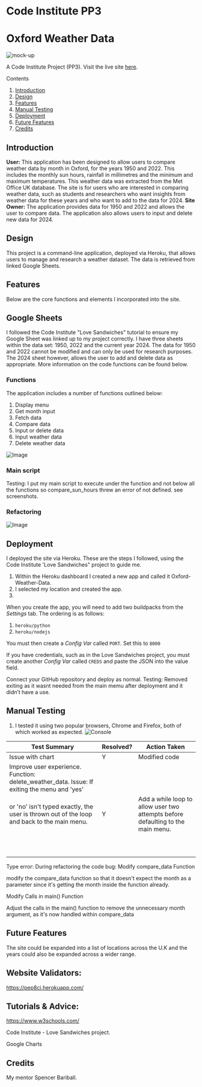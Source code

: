 # Code Institute PP3

# Oxford Weather Data
![mock-up]()

A Code Institute Project (PP3). Visit the live site [here](https://oxfordweatherdata-1a975addda17.herokuapp.com/).

Contents
1. [Introduction](#introduction)
2. [Design](#design)
3. [Features](#features)
4. [Manual Testing](#testing)
6. [Deployment](#deployment)
6. [Future Features](#future)
7. [Credits](#credits) 


## Introduction

**User:**
This application has been designed to allow users to compare weather data by month in Oxford, for the years 1950 and 2022. This includes the monthly sun hours, rainfall in millimetres and the minimum and maximum temperatures. This weather data was extracted from the Met Office UK database. The site is for users who are interested in comparing weather data, such as students and researchers who want insights from weather data for these years and who want to add to the data for 2024.
**Site Owner:**
The application provides data for 1950 and 2022 and allows the user to compare data. The application also allows users to input and delete new data for 2024.

## Design
This project is a command-line application, deployed via Heroku, that allows users to manage and research a weather dataset. The data is retrieved from linked Google Sheets.

## Features
Below are the core functions and elements I incorporated into the site.

## Google Sheets 
I followed the Code Institute "Love Sandwiches" tutorial to ensure my Google Sheet was linked up to my project correctly. I have three sheets within the data set: 1950, 2022 and the current year 2024. The data for 1950 and 2022 cannot be modified and can only be used for research purposes. The 2024 sheet however, allows the user to add and delete data as appropriate. More information on the code functions can be found below.

### Functions
The application includes a number of functions outlined below:
1. Display menu
2. Get month input
3. Fetch data
4. Compare data
5. Input or delete data
6. Input weather data
7. Delete weather data

![Image]()


### Main script

Testing:
I put my main script to execute under the function and not below all the functions so compare_sun_hours threw an error of not defined.  see screenshots.

### Refactoring

![Image]() 


## Deployment
I deployed the site via Heroku. These are the steps I followed, using the Code Institute 'Love Sandwiches" project to guide me.
1. Within the Heroku dashboard I created a new app and called it Oxford-Weather-Data. 
2. I selected my location and created the app.
3. 




When you create the app, you will need to add two buildpacks from the _Settings_ tab. The ordering is as follows:

1. `heroku/python`
2. `heroku/nodejs`

You must then create a _Config Var_ called `PORT`. Set this to `8000`

If you have credentials, such as in the Love Sandwiches project, you must create another _Config Var_ called `CREDS` and paste the JSON into the value field.

Connect your GitHub repository and deploy as normal.
Testing:
Removed exiting as it wasnt needed from the main memu after deployment and it didn’t have a use.

## Manual Testing
1. I tested it using two popular browsers, Chrome and Firefox, both of which worked as expected.
![Console]()


|Test Summary|Resolved?|Action Taken|
|---|---|---|
|Issue with chart  |  Y |  Modified code |
| Improve user experience. Function: delete_weather_data. Issue: If exiting the menu and 'yes'
or 'no' isn't typed exactly, the user is thrown out of the loop and back to the main menu. |  Y | Add a while loop to allow user two attempts before defaulting to the main menu.|
|   |   |   |
|   |   |   |
|   |   |   |
|   |   |   |
|   |   |   |
|   |   |   |
|   |   |   |
|   |   |   |
|   |   |   |
|   |   |   |
Type error:
During refactoring the code bug: Modify compare_data Function

modify the compare_data function so that it doesn't expect the month as a parameter since it's getting the month inside the function already. 

Modify Calls in main() Function

Adjust the calls in the main() function to remove the unnecessary month argument, as it's now handled within compare_data

## Future Features
The site could be expanded into a list of locations across the U.K and the years could also be expanded across a wider range.

## Website Validators:
https://pep8ci.herokuapp.com/

## Tutorials & Advice:
https://www.w3schools.com/

Code Institute - Love Sandwiches project.

Google Charts

## Credits
My mentor Spencer Bariball.





